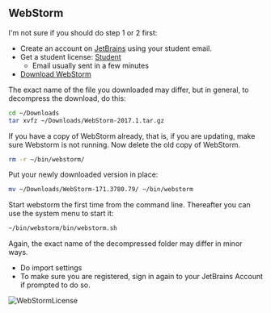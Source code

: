 ## WebStorm

I'm not sure if you should do step 1 or 2 first:

- Create an account on [JetBrains](https://account.jetbrains.com/login) using your student email.
- Get a student license: [Student](https://www.jetbrains.com/shop/eform/students)
  - Email usually sent in a few minutes
- [Download WebStorm](https://www.jetbrains.com/webstorm/)

The exact name of the file you downloaded may differ, but in general, to decompress the download, do this:

```bash
cd ~/Downloads
tar xvfz ~/Downloads/WebStorm-2017.1.tar.gz
```

If you have a copy of WebStorm already, that is, if you are updating, make sure Webstorm is not running. Now delete the old copy of WebStorm.

```bash
rm -r ~/bin/webstorm/
```

Put your newly downloaded version in place:

```bash
mv ~/Downloads/WebStorm-171.3780.79/ ~/bin/webstorm
```

Start webstorm the first time from the command line. Thereafter you can use the system menu to start it:

```bash
~/bin/webstorm/bin/webstorm.sh
```

Again, the exact name of the decompressed folder may differ in minor ways.

- Do import settings
- To make sure you are registered, sign in again to your JetBrains Account if prompted to do so.

![WebStormLicense](https://s3.amazonaws.com/bucket01.elvenware.com/images/WebStormLicense.png)
